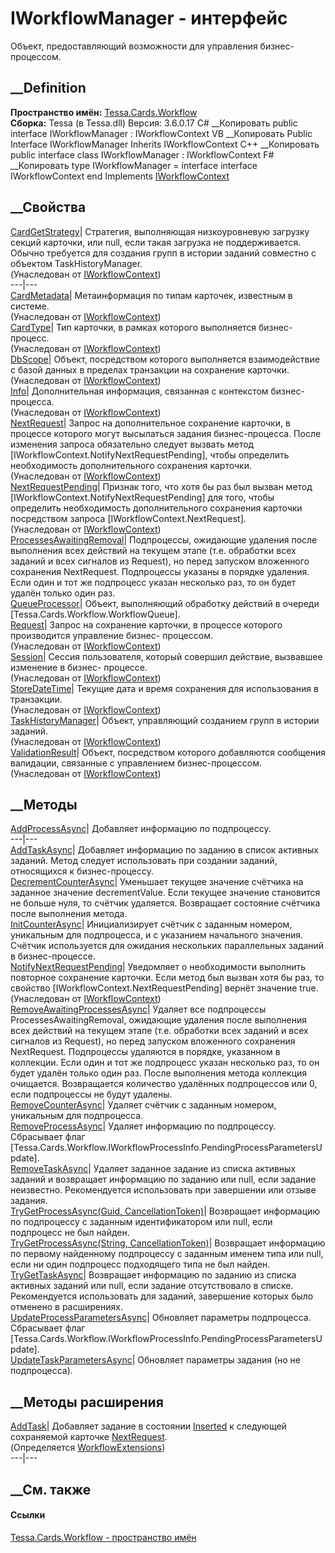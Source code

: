 # IWorkflowManager - интерфейс
Объект, предоставляющий возможности для управления бизнес-процессом.
## __Definition
 **Пространство имён:** [Tessa.Cards.Workflow](N_Tessa_Cards_Workflow.htm)  
 **Сборка:** Tessa (в Tessa.dll) Версия: 3.6.0.17
C# __Копировать
     public interface IWorkflowManager : IWorkflowContext
VB __Копировать
     Public Interface IWorkflowManager
    	Inherits IWorkflowContext
C++ __Копировать
     public interface class IWorkflowManager : IWorkflowContext
F# __Копировать
     type IWorkflowManager = 
        interface
            interface IWorkflowContext
        end
Implements
    [IWorkflowContext](T_Tessa_Cards_Workflow_IWorkflowContext.htm)
##  __Свойства
[CardGetStrategy](P_Tessa_Cards_Workflow_IWorkflowContext_CardGetStrategy.htm)|
Стратегия, выполняющая низкоуровневую загрузку секций карточки, или null, если
такая загрузка не поддерживается. Обычно требуется для создания групп в
истории заданий совместно с объектом TaskHistoryManager.  
(Унаследован от
[IWorkflowContext](T_Tessa_Cards_Workflow_IWorkflowContext.htm))  
---|---  
[CardMetadata](P_Tessa_Cards_Workflow_IWorkflowContext_CardMetadata.htm)|
Метаинформация по типам карточек, известным в системе.  
(Унаследован от
[IWorkflowContext](T_Tessa_Cards_Workflow_IWorkflowContext.htm))  
[CardType](P_Tessa_Cards_Workflow_IWorkflowContext_CardType.htm)| Тип
карточки, в рамках которого выполняется бизнес-процесс.  
(Унаследован от
[IWorkflowContext](T_Tessa_Cards_Workflow_IWorkflowContext.htm))  
[DbScope](P_Tessa_Cards_Workflow_IWorkflowContext_DbScope.htm)|  Объект,
посредством которого выполняется взаимодействие с базой данных в пределах
транзакции на сохранение карточки.  
(Унаследован от
[IWorkflowContext](T_Tessa_Cards_Workflow_IWorkflowContext.htm))  
[Info](P_Tessa_Cards_Workflow_IWorkflowContext_Info.htm)| Дополнительная
информация, связанная с контекстом бизнес-процесса.  
(Унаследован от
[IWorkflowContext](T_Tessa_Cards_Workflow_IWorkflowContext.htm))  
[NextRequest](P_Tessa_Cards_Workflow_IWorkflowContext_NextRequest.htm)|
Запрос на дополнительное сохранение карточки, в процессе которого могут
высылаться задания бизнес-процесса. После изменения запроса обязательно
следует вызвать метод [IWorkflowContext.NotifyNextRequestPending], чтобы
определить необходимость дополнительного сохранения карточки.  
(Унаследован от
[IWorkflowContext](T_Tessa_Cards_Workflow_IWorkflowContext.htm))  
[NextRequestPending](P_Tessa_Cards_Workflow_IWorkflowContext_NextRequestPending.htm)|
Признак того, что хотя бы раз был вызван метод
[IWorkflowContext.NotifyNextRequestPending] для того, чтобы определить
необходимость дополнительного сохранения карточки посредством запроса
[IWorkflowContext.NextRequest].  
(Унаследован от
[IWorkflowContext](T_Tessa_Cards_Workflow_IWorkflowContext.htm))  
[ProcessesAwaitingRemoval](P_Tessa_Cards_Workflow_IWorkflowManager_ProcessesAwaitingRemoval.htm)|
Подпроцессы, ожидающие удаления после выполнения всех действий на текущем
этапе (т.е. обработки всех заданий и всех сигналов из Request), но перед
запуском вложенного сохранения NextRequest. Подпроцессы указаны в порядке
удаления. Если один и тот же подпроцесс указан несколько раз, то он будет
удалён только один раз.  
[QueueProcessor](P_Tessa_Cards_Workflow_IWorkflowManager_QueueProcessor.htm)|
Объект, выполняющий обработку действий в очереди
[Tessa.Cards.Workflow.WorkflowQueue].  
[Request](P_Tessa_Cards_Workflow_IWorkflowContext_Request.htm)| Запрос на
сохранение карточки, в процессе которого производится управление бизнес-
процессом.  
(Унаследован от
[IWorkflowContext](T_Tessa_Cards_Workflow_IWorkflowContext.htm))  
[Session](P_Tessa_Cards_Workflow_IWorkflowContext_Session.htm)| Сессия
пользователя, который совершил действие, вызвавшее изменение в бизнес-
процессе.  
(Унаследован от
[IWorkflowContext](T_Tessa_Cards_Workflow_IWorkflowContext.htm))  
[StoreDateTime](P_Tessa_Cards_Workflow_IWorkflowContext_StoreDateTime.htm)|
Текущие дата и время сохранения для использования в транзакции.  
(Унаследован от
[IWorkflowContext](T_Tessa_Cards_Workflow_IWorkflowContext.htm))  
[TaskHistoryManager](P_Tessa_Cards_Workflow_IWorkflowContext_TaskHistoryManager.htm)|
Объект, управляющий созданием групп в истории заданий.  
(Унаследован от
[IWorkflowContext](T_Tessa_Cards_Workflow_IWorkflowContext.htm))  
[ValidationResult](P_Tessa_Cards_Workflow_IWorkflowContext_ValidationResult.htm)|
Объект, посредством которого добавляются сообщения валидации, связанные с
управлением бизнес-процессом.  
(Унаследован от
[IWorkflowContext](T_Tessa_Cards_Workflow_IWorkflowContext.htm))  
##  __Методы
[AddProcessAsync](M_Tessa_Cards_Workflow_IWorkflowManager_AddProcessAsync.htm)|
Добавляет информацию по подпроцессу.  
---|---  
[AddTaskAsync](M_Tessa_Cards_Workflow_IWorkflowManager_AddTaskAsync.htm)|
Добавляет информацию по заданию в список активных заданий. Метод следует
использовать при создании заданий, относящихся к бизнес-процессу.  
[DecrementCounterAsync](M_Tessa_Cards_Workflow_IWorkflowManager_DecrementCounterAsync.htm)|
Уменьшает текущее значение счётчика на заданное значение decrementValue. Если
текущее значение становится не больше нуля, то счётчик удаляется. Возвращает
состояние счётчика после выполнения метода.  
[InitCounterAsync](M_Tessa_Cards_Workflow_IWorkflowManager_InitCounterAsync.htm)|
Инициализирует счётчик с заданным номером, уникальным для подпроцесса, и с
указанием начального значения. Счётчик используется для ожидания нескольких
параллельных заданий в бизнес-процессе.  
[NotifyNextRequestPending](M_Tessa_Cards_Workflow_IWorkflowContext_NotifyNextRequestPending.htm)|
Уведомляет о необходимости выполнить повторное сохранение карточки. Если метод
был вызван хотя бы раз, то свойство [IWorkflowContext.NextRequestPending]
вернёт значение true.  
(Унаследован от
[IWorkflowContext](T_Tessa_Cards_Workflow_IWorkflowContext.htm))  
[RemoveAwaitingProcessesAsync](M_Tessa_Cards_Workflow_IWorkflowManager_RemoveAwaitingProcessesAsync.htm)|
Удаляет все подпроцессы ProcessesAwaitingRemoval, ожидающие удаления после
выполнения всех действий на текущем этапе (т.е. обработки всех заданий и всех
сигналов из Request), но перед запуском вложенного сохранения NextRequest.
Подпроцессы удаляются в порядке, указанном в коллекции. Если один и тот же
подпроцесс указан несколько раз, то он будет удалён только один раз. После
выполнения метода коллекция очищается. Возвращается количество удалённых
подпроцессов или 0, если подпроцессы не будут удалены.  
[RemoveCounterAsync](M_Tessa_Cards_Workflow_IWorkflowManager_RemoveCounterAsync.htm)|
Удаляет счётчик с заданным номером, уникальным для подпроцесса.  
[RemoveProcessAsync](M_Tessa_Cards_Workflow_IWorkflowManager_RemoveProcessAsync.htm)|
Удаляет информацию по подпроцессу. Сбрасывает флаг
[Tessa.Cards.Workflow.IWorkflowProcessInfo.PendingProcessParametersUpdate].  
[RemoveTaskAsync](M_Tessa_Cards_Workflow_IWorkflowManager_RemoveTaskAsync.htm)|
Удаляет заданное задание из списка активных заданий и возвращает информацию по
заданию или null, если задание неизвестно. Рекомендуется использовать при
завершении или отзыве задания.  
[TryGetProcessAsync(Guid,
CancellationToken)](M_Tessa_Cards_Workflow_IWorkflowManager_TryGetProcessAsync.htm)|
Возвращает информацию по подпроцессу с заданным идентификатором или null, если
подпроцесс не был найден.  
[TryGetProcessAsync(String,
CancellationToken)](M_Tessa_Cards_Workflow_IWorkflowManager_TryGetProcessAsync_1.htm)|
Возвращает информацию по первому найденному подпроцессу с заданным именем типа
или null, если ни один подпроцесс подходящего типа не был найден.  
[TryGetTaskAsync](M_Tessa_Cards_Workflow_IWorkflowManager_TryGetTaskAsync.htm)|
Возвращает информацию по заданию из списка активных заданий или null, если
задание отсутствовало в списке. Рекомендуется использовать для заданий,
завершение которых было отменено в расширениях.  
[UpdateProcessParametersAsync](M_Tessa_Cards_Workflow_IWorkflowManager_UpdateProcessParametersAsync.htm)|
Обновляет параметры подпроцесса. Сбрасывает флаг
[Tessa.Cards.Workflow.IWorkflowProcessInfo.PendingProcessParametersUpdate].  
[UpdateTaskParametersAsync](M_Tessa_Cards_Workflow_IWorkflowManager_UpdateTaskParametersAsync.htm)|
Обновляет параметры задания (но не подпроцесса).  
##  __Методы расширения
[AddTask](M_Tessa_Cards_Workflow_WorkflowExtensions_AddTask.htm)|  Добавляет
задание в состоянии [Inserted](T_Tessa_Cards_CardRowState.htm) к следующей
сохраняемой карточке
[NextRequest](P_Tessa_Cards_Workflow_IWorkflowContext_NextRequest.htm).  
(Определяется
[WorkflowExtensions](T_Tessa_Cards_Workflow_WorkflowExtensions.htm))  
---|---  
##  __См. также
#### Ссылки
[Tessa.Cards.Workflow - пространство имён](N_Tessa_Cards_Workflow.htm)
